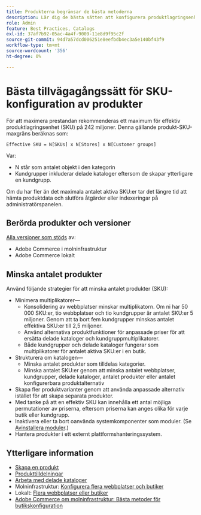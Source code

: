 ```yaml
---
title: Produkterna begränsar de bästa metoderna
description: Lär dig de bästa sätten att konfigurera produktlagringsenheter (SKU) för att maximera webbplatsens prestanda.
role: Admin
feature: Best Practices, Catalogs
exl-id: 37af7b92-05ac-4a4f-9009-11e8d9f95c2f
source-git-commit: 94d7a57dcd006251e8eefbdb4ec3a5e140bf43f9
workflow-type: tm+mt
source-wordcount: '356'
ht-degree: 0%

---
```


# Bästa tillvägagångssätt för SKU-konfiguration av produkter

För att maximera prestandan rekommenderas ett maximum för effektiv produktlagringsenhet (SKU) på 242 miljoner. Denna gällande produkt-SKU-maxgräns beräknas som:

```text
Effective SKU = N[SKUs] x N[Stores] x N[Customer groups]
```

Var:

- N står som antalet objekt i den kategorin
- Kundgrupper inkluderar delade kataloger eftersom de skapar ytterligare en kundgrupp.

Om du har fler än det maximala antalet aktiva SKU:er tar det längre tid att hämta produktdata och slutföra åtgärder eller indexeringar på administratörspanelen.

## Berörda produkter och versioner

[Alla versioner som stöds](../../../release/versions.md) av:

- Adobe Commerce i molninfrastruktur
- Adobe Commerce lokalt

## Minska antalet produkter

Använd följande strategier för att minska antalet produkter (SKU):

- Minimera multiplikatorer—
   - Konsolidering av webbplatser minskar multiplikatorn. Om ni har 50 000 SKU:er, tio webbplatser och tio kundgrupper är antalet SKU:er 5 miljoner. Genom att ta bort fem kundgrupper minskas antalet effektiva SKU:er till 2,5 miljoner.
   - Använd alternativa produktfunktioner för anpassade priser för att ersätta delade kataloger och kundgruppmultiplikatorer.
   - Både kundgrupper och delade kataloger fungerar som multiplikatorer för antalet aktiva SKU:er i en butik.
- Strukturera om katalogen—
   - Minska antalet produkter som tilldelas kategorier.
   - Minska antalet SKU:er genom att minska antalet webbplatser, kundgrupper, delade kataloger, antalet produkter eller antalet konfigurerbara produktalternativ
- Skapa fler produktvarianter genom att använda anpassade alternativ istället för att skapa separata produkter.
- Med tanke på att en effektiv SKU kan innehålla ett antal möjliga permutationer av priserna, eftersom priserna kan anges olika för varje butik eller kundgrupp.
- Inaktivera eller ta bort oanvända systemkomponenter som moduler. (Se  [Avinstallera moduler](../../../installation/tutorials/uninstall-modules.md).)
- Hantera produkter i ett externt plattformshanteringssystem.

## Ytterligare information

- [Skapa en produkt](https://experienceleague.adobe.com/docs/commerce-admin/catalog/products/product-create.html)
- [Produkttilldelningar](https://experienceleague.adobe.com/docs/commerce-admin/catalog/categories/products-in-category/categories-product-assignments.html)
- [Arbeta med delade kataloger](https://experienceleague.adobe.com/docs/commerce-admin/b2b/shared-catalogs/catalog-shared.html)
- Molninfrastruktur: [Konfigurera flera webbplatser och butiker](https://devdocs.magento.com/cloud/project/project-multi-sites.html)
- Lokalt: [Flera webbplatser eller butiker](../../../configuration/multi-sites/ms-overview.md)
- [Adobe Commerce om molninfrastruktur: Bästa metoder för butikskonfiguration](https://devdocs.magento.com/cloud/configure/configure-best-practices.html)
